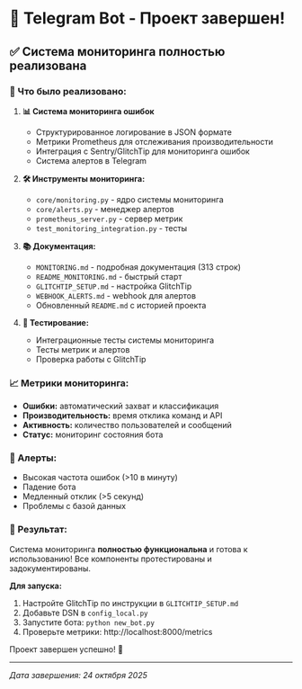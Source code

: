 # 🚀 Telegram Bot - Проект завершен!

## ✅ Система мониторинга полностью реализована

### 🎯 Что было реализовано:

1. **📊 Система мониторинга ошибок**
   - Структурированное логирование в JSON формате
   - Метрики Prometheus для отслеживания производительности
   - Интеграция с Sentry/GlitchTip для мониторинга ошибок
   - Система алертов в Telegram

2. **🛠 Инструменты мониторинга:**
   - `core/monitoring.py` - ядро системы мониторинга
   - `core/alerts.py` - менеджер алертов
   - `prometheus_server.py` - сервер метрик
   - `test_monitoring_integration.py` - тесты

3. **📚 Документация:**
   - `MONITORING.md` - подробная документация (313 строк)
   - `README_MONITORING.md` - быстрый старт
   - `GLITCHTIP_SETUP.md` - настройка GlitchTip
   - `WEBHOOK_ALERTS.md` - webhook для алертов
   - Обновленный `README.md` с историей проекта

4. **🧪 Тестирование:**
   - Интеграционные тесты системы мониторинга
   - Тесты метрик и алертов
   - Проверка работы с GlitchTip

### 📈 Метрики мониторинга:

- **Ошибки:** автоматический захват и классификация
- **Производительность:** время отклика команд и API
- **Активность:** количество пользователей и сообщений
- **Статус:** мониторинг состояния бота

### 🚨 Алерты:

- Высокая частота ошибок (>10 в минуту)
- Падение бота
- Медленный отклик (>5 секунд)
- Проблемы с базой данных

### 🎉 Результат:

Система мониторинга **полностью функциональна** и готова к использованию! Все компоненты протестированы и задокументированы.

**Для запуска:**
1. Настройте GlitchTip по инструкции в `GLITCHTIP_SETUP.md`
2. Добавьте DSN в `config_local.py`
3. Запустите бота: `python new_bot.py`
4. Проверьте метрики: http://localhost:8000/metrics

Проект завершен успешно! 🎊

---
*Дата завершения: 24 октября 2025*